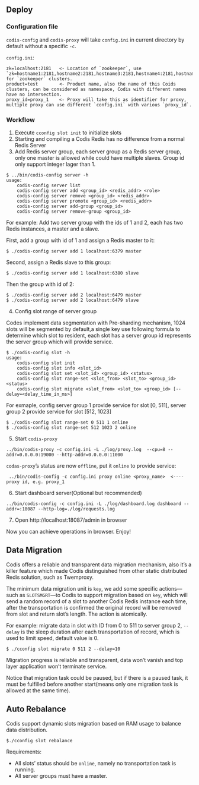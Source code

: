 ## Deploy

### Configuration file

`codis-config` and `codis-proxy` will take `config.ini` in current directory by default without a specific `-c`.

`config.ini`:

```
zk=localhost:2181   <- Location of `zookeeper`, use `zk=hostname1:2181,hostname2:2181,hostname3:2181,hostname4:2181,hostname5:2181` for `zookeeper` clusters.
product=test        <- Product name, also the name of this Coids clusters, can be considered as namespace, Codis with different names have no intersection. 
proxy_id=proxy_1    <- Proxy will take this as identifier for proxy, multiple proxy can use different `config.ini` with various `proxy_id`.
```

### Workflow
1. Execute `cconfig slot init` to initialize slots
2. Starting and compiling a Codis Redis has no difference from a normal Redis Server
3. Add Redis server group, each server group as a Redis server group, only one master is allowed while could have multiple slaves. Group id only support integer lager than 1.

```
$ ../bin/codis-config server -h
usage:
    codis-config server list
    codis-config server add <group_id> <redis_addr> <role>
    codis-config server remove <group_id> <redis_addr>
    codis-config server promote <group_id> <redis_addr>
    codis-config server add-group <group_id>
    codis-config server remove-group <group_id>
```

For example: Add two server group with the ids of 1 and 2, each has two Redis instances, a master and a slave.

First, add a group with id of 1 and assign a Redis master to it:

```
$ ./codis-config server add 1 localhost:6379 master
```

Second, assign a Redis slave to this group:

```
$ ./codis-config server add 1 localhost:6380 slave
```

Then the group with id of 2:

```
$ ./codis-config server add 2 localhost:6479 master
$ ./codis-config server add 2 localhost:6479 slave
```

4. Config slot range of server group

Codes implement data segmentation with Pre-sharding mechanism, 1024 slots will be segmented by default,a single key use following formula to determine which slot to resident, each slot has a server group id represents the server group which will provide service.

```
$ ./codis-config slot -h                                                                                                                                                                                                                     
usage:
    codis-config slot init
    codis-config slot info <slot_id>
    codis-config slot set <slot_id> <group_id> <status>
    codis-config slot range-set <slot_from> <slot_to> <group_id> <status>
    codis-config slot migrate <slot_from> <slot_to> <group_id> [--delay=<delay_time_in_ms>]
```

For exmaple, config server group 1 provide service for slot [0, 511], server group 2 provide service for slot [512, 1023]

```
$ ./codis-config slot range-set 0 511 1 online
$ ./codis-config slot range-set 512 1023 2 online
```

5. Start `codis-proxy`

```
../bin/codis-proxy -c config.ini -L ./log/proxy.log  --cpu=8 --addr=0.0.0.0:19000 --http-addr=0.0.0.0:11000
```

`codas-proxy`’s status are now `offline`, put it `online` to provide service:

```
 ../bin/codis-config -c config.ini proxy online <proxy_name>  <---- proxy id, e.g. proxy_1
```

6. Start dashboard server(Optional but recommended)

```
../bin/codis-config -c config.ini -L ./log/dashboard.log dashboard --addr=:18087 --http-log=./log/requests.log
```
7. Open http://localhost:18087/admin in browser

Now you can achieve operations in browser. Enjoy!

## Data Migration

Codis offers a reliable and transparent data migration mechanism, also it’s a killer feature which made Codis distinguished from other static distributed Redis solution, such as Twemproxy.

The minimum data migration unit is `key`, we add some specific actions—such as `SLOTSMGRT`—to Codis to support migration based on `key`, which will send a random record of a slot to another Codis Redis instance each time, after the transportation is confirmed the original record will be removed from slot and return slot’s length. The action is atomically.

For example: migrate data in slot with ID from 0 to 511 to server group 2, `--delay` is the sleep duration after each transportation of record, which is used to limit speed, default value is 0. 

```
$ ./cconfig slot migrate 0 511 2 --delay=10
```

Migration progress is reliable and transparent, data won’t vanish and top layer application won’t terminate service. 

Notice that migration task could be paused, but if there is a paused task, it must be fulfilled before another start(means only one migration task is allowed at the same time). 

## Auto Rebalance

Codis support dynamic slots migration based on RAM usage to balance data distribution.
 
```
$./cconfig slot rebalance
```

Requirements:

* All slots’ status should be `online`, namely no transportation task is running. 
* All server groups must have a master. 

